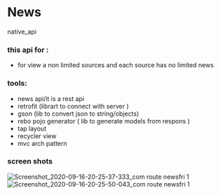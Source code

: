# News
native_api

### this api for : ###
- for view a non limited sources and each source has no limited news 

### tools: ###
- news api/it is a rest api
- retrofit (librart to connect with server ) 
- gson (lib to convert json to string/objects)
- rebo pojo generator ( lib to generate models from respons )
- tap layout
- recycler view
- mvc arch pattern


### screen shots ###
![Screenshot_2020-09-16-20-25-37-333_com route newsfri 1](https://user-images.githubusercontent.com/55314273/93378010-1e76c000-f85c-11ea-9f6b-a86f0b8efe19.jpg)
![Screenshot_2020-09-16-20-25-50-043_com route newsfri 1](https://user-images.githubusercontent.com/55314273/93378053-2e8e9f80-f85c-11ea-9148-98a0a921d3b7.jpg)


